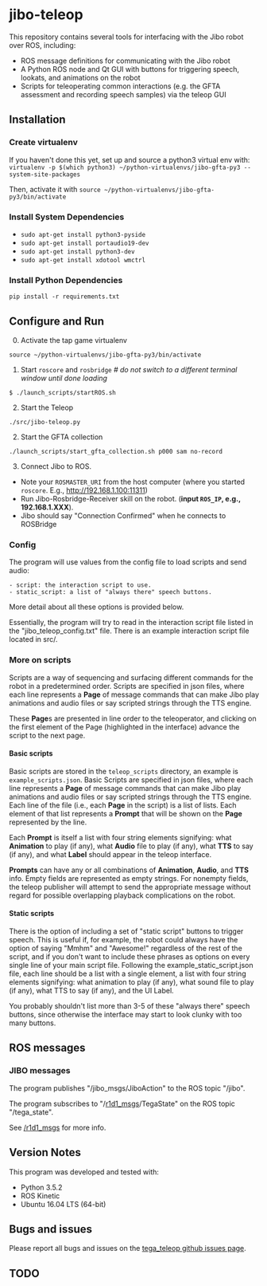 # jibo-teleop

This repository contains several tools for interfacing with the Jibo robot over ROS, including:

- ROS message definitions for communicating with the Jibo robot
- A Python ROS node and Qt GUI with buttons for triggering speech, lookats, and animations on the robot
- Scripts for teleoperating common interactions (e.g. the GFTA assessment and recording speech samples) via the teleop GUI 

## Installation

### Create virtualenv

If you haven't done this yet, set up and source a python3 virtual env with:
`virtualenv -p $(which python3) ~/python-virtualenvs/jibo-gfta-py3 --system-site-packages`

Then, activate it with
`source ~/python-virtualenvs/jibo-gfta-py3/bin/activate`


### Install System Dependencies
- `sudo apt-get install python3-pyside`
- `sudo apt-get install portaudio19-dev`
- `sudo apt-get install python3-dev`
- `sudo apt-get install xdotool wmctrl`


### Install Python Dependencies
`pip install -r requirements.txt`

## Configure and Run

0. Activate the tap game virtualenv
```bashrc
source ~/python-virtualenvs/jibo-gfta-py3/bin/activate
```
1. Start `roscore` and `rosbridge` *# do not switch to a different terminal window until done loading*
```bashrc
$ ./launch_scripts/startROS.sh 
```

2. Start the Teleop
```bashrc
./src/jibo-teleop.py
```

2. Start the GFTA collection
```bashrc
./launch_scripts/start_gfta_collection.sh p000 sam no-record
```

3. Connect Jibo to ROS.
  - Note your `ROSMASTER_URI` from the host computer (where you started `roscore`. E.g., http://192.168.1.100:11311)
  - Run Jibo-Rosbridge-Receiver skill on the robot. (**input `ROS_IP`, e.g., 192.168.1.XXX**). 
  - Jibo should say "Connection Confirmed" when he connects to ROSBridge


### Config

The program will use values from the config file to load scripts and send audio:

    - script: the interaction script to use.
    - static_script: a list of "always there" speech buttons.

More detail about all these options is provided below.

Essentially, the program will try to read in the interaction script file listed
in the "jibo\_teleop\_config.txt" file. There is an example interaction script
file located in src/.


### More on scripts

Scripts are a way of sequencing and surfacing different commands for the robot in a predetermined order. Scripts are specified in json files, where each line represents a **Page** of message commands that can make Jibo play animations and audio files or say scripted strings through the TTS engine. 

These **Page**s are presented in line order to the teleoperator, and clicking on the first element of the Page  (highlighted in the interface) advance the script to the next page.

#### Basic scripts

Basic scripts are stored in the `teleop_scripts` directory, an example is `example_scripts.json`. Basic Scripts are specified in json files, where each line represents a **Page** of message commands that can make Jibo play animations and audio files or say scripted strings through the TTS engine. Each line of the file (i.e., each **Page** in the script) is a list of lists. Each element of that list represents a **Prompt** that will be shown on the **Page** represented by the line.
 
 Each **Prompt** is itself a list with four string elements signifying: what **Animation** to play (if any), what **Audio** file to play (if any), what **TTS** to say (if any), and what **Label** should appear in the teleop interface.
 
 **Prompts** can have any or all combinations of **Animation**, **Audio**, and **TTS** info. Empty fields are represented as empty strings. For nonempty fields, the teleop publisher will attempt to send the appropriate message without regard for possible overlapping playback complications on the robot. 

#### Static scripts

There is the option of including a set of "static script" buttons to trigger
speech. This is useful if, for example, the robot could always have the option
of saying "Mmhm" and "Awesome!" regardless of the rest of the script, and if
you don't want to include these phrases as options on every single line of your
main script file. Following the example\_static\_script.json file, each line should be a list with a single element,
a list with four string elements signifying: what animation to play (if any), what sound file to play (if any), what TTS to say (if any), and the UI Label.

You probably shouldn't list more than 3-5 of these "always there" speech
buttons, since otherwise the interface may start to look clunky with too many
buttons.

## ROS messages

### JIBO messages

The program publishes "/jibo\_msgs/JiboAction" to the ROS topic "/jibo".

The program subscribes to
"/[r1d1\_msgs](https://github.com/mitmedialab/r1d1_msgs
"/r1d1_msgs")/TegaState" on the ROS topic "/tega\_state".

See [/r1d1\_msgs](https://github.com/mitmedialab/r1d1_msgs "/r1d1_msgs") for
more info.


## Version Notes

This program was developed and tested with:

- Python 3.5.2
- ROS Kinetic
- Ubuntu 16.04 LTS (64-bit)

## Bugs and issues

Please report all bugs and issues on the [tega\_teleop github issues
page](https://github.com/mitmedialab/tega_teleop/issues).

## TODO

